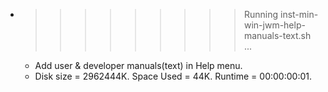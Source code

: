 * >>>>>>>>> Running inst-min-win-jwm-help-manuals-text.sh ...
  * Add user & developer manuals(text) in Help menu.
  * Disk size = 2962444K. Space Used = 44K. Runtime = 00:00:00:01.
